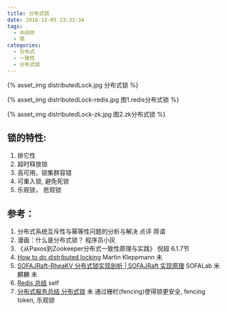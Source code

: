```yaml
---
title: 分布式锁
date: 2016-12-05 23:33:34
tags:
  - 中间件
  - 锁
categories: 
  - 分布式
  - 一致性
  - 分布式锁  
---
```


{% asset_img distributedLock.jpg 分布式锁 %}

{% asset_img distributedLock-redis.jpg 图1.redis分布式锁 %}

{% asset_img distributedLock-zk.jpg 图2.zk分布式锁 %}

## 锁的特性:

1. 排它性
2. 超时释放锁
3. 高可用，锁集群容错
4. 可重入锁, 避免死锁
5. 乐观锁， 悲观锁

## 参考：

1. 分布式系统互斥性与幂等性问题的分析与解决 点评 蒋谞 
2. 漫画：什么是分布式锁？ 程序员小灰
3. 《从Paxos到Zookeeper分布式一致性原理与实践》 倪超 6.1.7节
4. [How to do distributed locking](http://martin.kleppmann.com/2016/02/08/how-to-do-distributed-locking.html) Martin Kleppmann  未
5. [SOFAJRaft-RheaKV 分布式锁实现剖析 | SOFAJRaft 实现原理](https://mp.weixin.qq.com/s/ahcbgxWVVmRwrH9Y4-gXBA)   SOFALab 米麒麟 未
6. [Redis 总结](../../../../2016/11/12/redis/) self
7. [分布式服务总结 分布式锁](https://www.jianshu.com/p/31e85a18a9e7)  未
   通过栅栏(fencing)使得锁更安全, fencing token, 乐观锁



